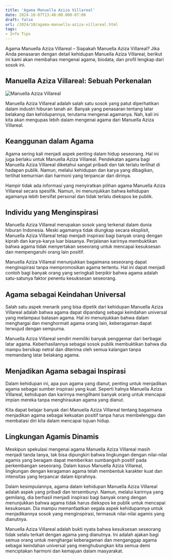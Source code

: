 ```yaml
---
title: 'Agama Manuella Aziza Villareal'
date: 2024-10-07T13:48:00.000-07:00
draft: false
url: /2024/10/agama-manuella-aziza-villareal.html
tags: 
- Info Tips
---
```


Agama Manuella Aziza Villareal – Siapakah Manuella Aziza Villareal? Jika Anda penasaran dengan detail kehidupan Manuella Aziza Villareal, berikut ini kami akan membahas mengenai agama, biodata, dan profil lengkap dari sosok ini.

Manuella Aziza Villareal: Sebuah Perkenalan
-------------------------------------------

![Manuella Aziza Villareal](https://bulatin.com/wp-content/uploads/2022/10/Manuella-Aziza-Villareal-sopia-latjuba.jpg)

Manuella Aziza Villareal adalah salah satu sosok yang patut diperhatikan dalam industri hiburan tanah air. Banyak yang penasaran tentang latar belakang dan kehidupannya, terutama mengenai agamanya. Nah, kali ini kita akan mengupas lebih dalam mengenai agama dari Manuella Aziza Villareal.

Keanggunan dalam Agama
----------------------

Agama sering kali menjadi aspek penting dalam hidup seseorang. Hal ini juga berlaku untuk Manuella Aziza Villareal. Pendekatan agama bagi Manuella Aziza Villareal diketahui sangat pribadi dan tak terlalu terlihat di hadapan publik. Namun, melalui kehidupan dan karya yang dibagikan, terlihat kemurnian dan harmoni yang terpancar dari dirinya.

Hampir tidak ada informasi yang menyiratkan pilihan agama Manuella Aziza Villareal secara spesifik. Namun, ini menunjukkan bahwa kehidupan agamanya lebih bersifat personal dan tidak terlalu diekspos ke publik.

Individu yang Menginspirasi
---------------------------

Manuella Aziza Villareal merupakan sosok yang terkenal dalam dunia hiburan Indonesia. Meski agamanya tidak diungkap secara eksplisit, Manuella Aziza Villareal tetap menjadi inspirasi bagi banyak orang dengan kiprah dan karya-karya luar biasanya. Perjalanan karirnya membuktikan bahwa agama tidak menyertakan seseorang untuk mencapai kesuksesan dan mempengaruhi orang lain positif.

Manuella Aziza Villareal menunjukkan bagaimana seseorang dapat menginspirasi tanpa mempromosikan agama tertentu. Hal ini dapat menjadi contoh bagi banyak orang yang seringkali berpikir bahwa agama adalah satu-satunya faktor penentu kesuksesan seseorang.

Agama sebagai Keindahan Universal
---------------------------------

Salah satu aspek menarik yang bisa dipetik dari kehidupan Manuella Aziza Villareal adalah bahwa agama dapat dipandang sebagai keindahan universal yang melampaui batasan agama. Hal ini menunjukkan bahwa dalam menghargai dan menghormati agama orang lain, keberagaman dapat terwujud dengan sempurna.

Manuella Aziza Villareal sendiri memiliki banyak penggemar dari berbagai latar agama. Keberhasilannya sebagai sosok publik membuktikan bahwa dia mampu bersikap netral dan diterima oleh semua kalangan tanpa memandang latar belakang agama.

Menjadikan Agama sebagai Inspirasi
----------------------------------

Dalam kehidupan ini, apa pun agama yang dianut, penting untuk menjadikan agama sebagai sumber inspirasi yang kuat. Seperti halnya Manuella Aziza Villareal, kehidupan dan karirnya mengilhami banyak orang untuk mencapai impian mereka tanpa menghiraukan agama yang dianut.

Kita dapat belajar banyak dari Manuella Aziza Villareal tentang bagaimana menjadikan agama sebagai kekuatan positif tanpa harus membelenggu dan membatasi diri kita dalam mencapai tujuan hidup.

Lingkungan Agamis Dinamis
-------------------------

Meskipun spekulasi mengenai agama Manuella Aziza Villareal masih menjadi tanda tanya, tak bisa dipungkiri bahwa lingkungan dengan nilai-nilai agamis yang beragam dapat memberikan sumbangsih positif pada perkembangan seseorang. Dalam kasus Manuella Aziza Villareal, lingkungan dengan keragaman agama telah membentuk karakter kuat dan intensitas yang terpancar dalam kiprahnya.

Dalam kesimpulannya, agama dalam kehidupan Manuella Aziza Villareal adalah aspek yang pribadi dan tersembunyi. Namun, melalui karirnya yang gemilang, dia berhasil menjadi inspirasi bagi banyak orang dengan menunjukkan bahwa agama tidak harus diekspos ke publik untuk mencapai kesuksesan. Dia mampu memanfaatkan segala aspek kehidupannya untuk menjadikannya sosok yang menginspirasi, termasuk nilai-nilai agamis yang dianutnya.

Manuella Aziza Villareal adalah bukti nyata bahwa kesuksesan seseorang tidak selalu terkait dengan agama yang dianutnya. Ini adalah ajakan bagi semua orang untuk menghargai keberagaman dan menganggap agama sebagai keindahan universal yang menghubungkan kita semua demi menciptakan harmoni dan kemajuan dalam masyarakat.